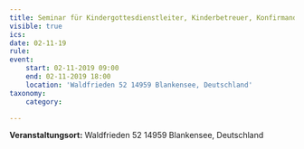 ```yaml
---
title: Seminar für Kindergottesdienstleiter, Kinderbetreuer, Konfirmandenlehrer und Religionslehrer
visible: true
ics: 
date: 02-11-19
rule: 
event:
	start: 02-11-2019 09:00
	end: 02-11-2019 18:00
	location: 'Waldfrieden 52 14959 Blankensee, Deutschland'
taxonomy:
	category: 

---
```




**Veranstaltungsort:** Waldfrieden 52
14959 Blankensee, Deutschland

